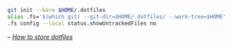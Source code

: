 ```sh
git init --bare $HOME/.dotfiles
alias .fs='$(which git) --git-dir=$HOME/.dotfiles/ --work-tree=$HOME'
.fs config --local status.showUntrackedFiles no
```

_– [How to store dotfiles](https://www.atlassian.com/git/tutorials/dotfiles)_
